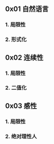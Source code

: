 ## 0x01 自然语言

### 1. 局限性

### 2. 形式化

## 0x02 连续性

### 1. 局限性

### 2. 二值化

## 0x03 感性

### 1. 局限性

### 2. 绝对理性人